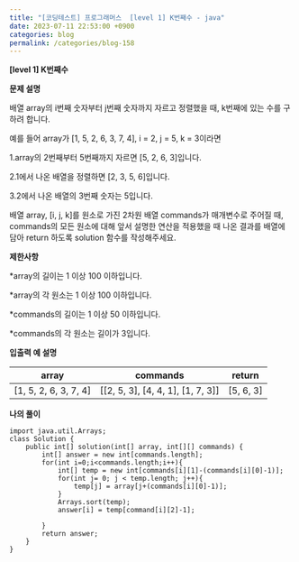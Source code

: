 ```yaml
---
title: "[코딩테스트] 프로그래머스  [level 1] K번째수 - java"
date: 2023-07-11 22:53:00 +0900
categories: blog
permalink: /categories/blog-158
---
```



**[level 1] K번째수**



**문제 설명**

배열 array의 i번째 숫자부터 j번째 숫자까지 자르고 정렬했을 때, k번째에 있는 수를 구하려 합니다.

예를 들어 array가 [1, 5, 2, 6, 3, 7, 4], i = 2, j = 5, k = 3이라면

 1.array의 2번째부터 5번째까지 자르면 [5, 2, 6, 3]입니다.

 2.1에서 나온 배열을 정렬하면 [2, 3, 5, 6]입니다.

 3.2에서 나온 배열의 3번째 숫자는 5입니다.

배열 array, [i, j, k]를 원소로 가진 2차원 배열 commands가 매개변수로 주어질 때, commands의 모든 원소에 대해 앞서 설명한 연산을 적용했을 때 나온 결과를 배열에 담아 return 하도록 solution 함수를 작성해주세요.


**제한사항**

*array의 길이는 1 이상 100 이하입니다.

*array의 각 원소는 1 이상 100 이하입니다.

*commands의 길이는 1 이상 50 이하입니다.

*commands의 각 원소는 길이가 3입니다.






**입출력 예 설명**

|array|	commands	|return|
|---|---|---|
|[1, 5, 2, 6, 3, 7, 4]|	[[2, 5, 3], [4, 4, 1], [1, 7, 3]]	|[5, 6, 3]|

**나의 풀이**

```
import java.util.Arrays;
class Solution {
    public int[] solution(int[] array, int[][] commands) {
        int[] answer = new int[commands.length];
        for(int i=0;i<commands.length;i++){
            int[] temp = new int[commands[i][1]-(commands[i][0]-1)];
            for(int j= 0; j < temp.length; j++){
                temp[j] = array[j+(commands[i][0]-1)];
            }
            Arrays.sort(temp);
            answer[i] = temp[command[i][2]-1];
 
        }
        return answer;
    }
}
```



